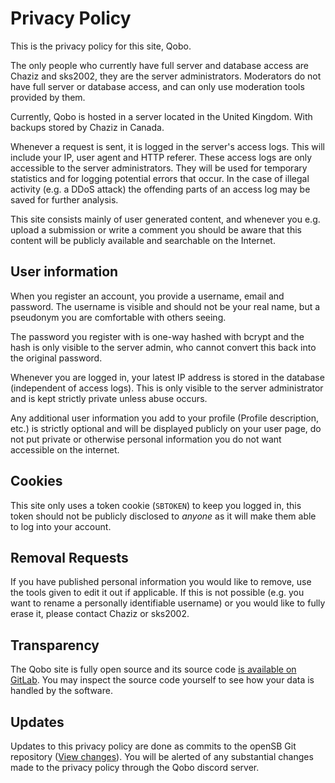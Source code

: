 # Privacy Policy
This is the privacy policy for this site, Qobo.

The only people who currently have full server and database access are Chaziz and sks2002, they are the server administrators. Moderators do not have full server or database access, and can only use moderation tools provided by them.

Currently, Qobo is hosted in a server located in the United Kingdom. With backups stored by Chaziz in Canada.

Whenever a request is sent, it is logged in the server's access logs. This will include your IP, user agent and HTTP referer. These access logs are only accessible to the server administrators. They will be used for temporary statistics and for logging potential errors that occur. In the case of illegal activity (e.g. a DDoS attack) the offending parts of an access log may be saved for further analysis.

This site consists mainly of user generated content, and whenever you e.g. upload a submission or write a comment you should be aware that this content will be publicly available and searchable on the Internet.


## User information
When you register an account, you provide a username, email and password. The username is visible and should not be your real name, but a pseudonym you are comfortable with others seeing.

The password you register with is one-way hashed with bcrypt and the hash is only visible to the server admin, who cannot convert this back into the original password.

Whenever you are logged in, your latest IP address is stored in the database (independent of access logs). This is only visible to the server administrator and is kept strictly private unless abuse occurs.

Any additional user information you add to your profile (Profile description, etc.) is strictly optional and will be displayed publicly on your user page, do not put private or otherwise personal information you do not want accessible on the internet.


## Cookies
This site only uses a token cookie (`SBTOKEN`) to keep you logged in, this token should not be publicly disclosed to *anyone* as it will make them able to log into your account.


## Removal Requests
If you have published personal information you would like to remove, use the tools given to edit it out if applicable. If this is not possible (e.g. you want to rename a personally identifiable username) or you would like to fully erase it, please contact Chaziz or sks2002.


## Transparency
The Qobo site is fully open source and its source code [is available on GitLab](https://gitlab.com/qobo/opensb). You may inspect the source code yourself to see how your data is handled by the software.


## Updates
Updates to this privacy policy are done as commits to the openSB Git repository ([View changes](https://gitlab.com/qobo/opensb/-/blob/main/private/templates/sbnext-common/markdown/privacy_policy.md)). You will be alerted of any substantial changes made to the privacy policy through the Qobo discord server.
